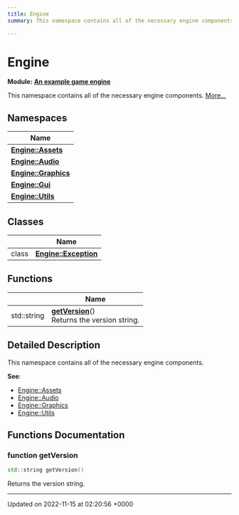 ```yaml
---
title: Engine
summary: This namespace contains all of the necessary engine components. 

---
```


# Engine

**Module:** **[An example game engine](/modules/group__Engine.md)**

This namespace contains all of the necessary engine components.  [More...](#detailed-description)

## Namespaces

| Name           |
| -------------- |
| **[Engine::Assets](/namespaces/namespaceEngine_1_1Assets.md)**  |
| **[Engine::Audio](/namespaces/namespaceEngine_1_1Audio.md)**  |
| **[Engine::Graphics](/namespaces/namespaceEngine_1_1Graphics.md)**  |
| **[Engine::Gui](/namespaces/namespaceEngine_1_1Gui.md)**  |
| **[Engine::Utils](/namespaces/namespaceEngine_1_1Utils.md)**  |

## Classes

|                | Name           |
| -------------- | -------------- |
| class | **[Engine::Exception](/classes/classEngine_1_1Exception.md)**  |

## Functions

|                | Name           |
| -------------- | -------------- |
| std::string | **[getVersion](/modules/group__Engine.md#function-getversion)**()<br>Returns the version string.  |

## Detailed Description

This namespace contains all of the necessary engine components. 

**See**: 

  * [Engine::Assets](/namespaces/namespaceEngine_1_1Assets.md)
  * [Engine::Audio](/namespaces/namespaceEngine_1_1Audio.md)
  * [Engine::Graphics](/namespaces/namespaceEngine_1_1Graphics.md)
  * [Engine::Utils](/namespaces/namespaceEngine_1_1Utils.md)


## Functions Documentation

### function getVersion

```cpp
std::string getVersion()
```

Returns the version string. 





-------------------------------

Updated on 2022-11-15 at 02:20:56 +0000
